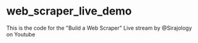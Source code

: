 # web_scraper_live_demo
This is the code for the "Build a Web Scraper" Live stream by @Sirajology on Youtube
